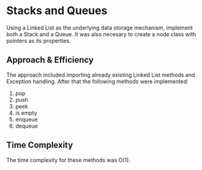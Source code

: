 # Stacks and Queues

Using a Linked List as the underlying data storage mechanism, implement both a Stack and a Queue. It was also necesary to create a node class with pointers as its properties.

## Approach & Efficiency

The approach included importing already existing Linked List methods and Exception handling. After that the following methods were implemented:

  1. pop
  2. push
  3. peek
  4. is empty
  5. enqueue
  6. dequeue

## Time Complexity

The time complexity for these methods was O(1).
